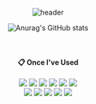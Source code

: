 <div align="center">
  
![header](https://capsule-render.vercel.app/api?type=transparent&text="Pierce_Study_Hard!"&fontColor=335bb0)
</div>

<div align="center">
  
![Anurag's GitHub stats](https://github-readme-stats.vercel.app/api?username=tusker4&show_icons=true&theme=transparent)
</div>



  
 <br/>
<div align="center">

 ####  :clipboard: Once I've Used  
<img src="https://img.shields.io/badge/React-2C2255?style=for-the-badge&logo=IntelliJ%20IDE&logoColor=white">
<img src="https://img.shields.io/badge/Python-f62343?style=for-the-badge&logo=Java&logoColor=white">
<img src="https://img.shields.io/badge/JAVA-007396?style=for-the-badge&logo=Java&logoColor=white">
<img src="https://img.shields.io/badge/HTML5-E34F26?style=for-the-badge&logo=HTML5&logoColor=white">
<img src="https://img.shields.io/badge/CSS-1572B6?style=for-the-badge&logo=CSS3&logoColor=white"> 
<img src="https://img.shields.io/badge/JavaScript-F7DF1E?style=for-the-badge&logo=JavaScript&logoColor=white"> <br>
<img src="https://img.shields.io/badge/MySQL-4479A1?style=for-the-badge&logo=MySQL&logoColor=white">
<img src="https://img.shields.io/badge/IntelliJ-2C2255?style=for-the-badge&logo=IntelliJ%20IDE&logoColor=white">
<img src="https://img.shields.io/badge/github-181717?style=for-the-badge&logo=github&logoColor=white">
<img src="https://img.shields.io/badge/VSCode-007ACC?style=for-the-badge&logo=VisualStudioCode&logoColor=white">
<img src="https://img.shields.io/badge/Notion-2C2255?style=for-the-badge&logo=Notion%20IDE&logoColor=white">


</div>
